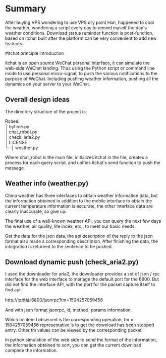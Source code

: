 Summary
====

After buying VPS wondering to use VPS dry point Han, happened to cool the weather, wondering a script every day to remind myself the day's weather conditions. Download status reminder function is post-function, based on itchat built after the platform can be very convenient to add new features.



#itchat principle introduction

itchat is an open source WeChat personal interface, it can simulate the web-side WeChat landing. Thus using the Python script or command line mode to use personal micro-signal, to push the various notifications to the purpose of WeChat. Including pushing weather information, pushing all the dynamics on your server to your WeChat.


Overall design ideas
-------

The directory structure of the project is:

Robee:<br/>
│ bytime.py<br/>
│ chat_robot.py<br/>
│ check_aria2.py<br/>
│ LICENSE<br/>
└─│ weather.py<br/>


Where chat_robot is the main file, initializes itchat in the file, creates a process for each query script, and unifies itchat's send function to push the message.

Weather info (weather.py)
-------

China weather has three interfaces to obtain weather information data, but the information obtained in addition to the mobile interface to obtain the current temperature information is accurate, the other interface data are clearly inaccurate, so give up.

The final use of a well-known weather API, you can query the next few days the weather, air quality, life index, etc., to meet our basic needs.

Get the data for the json data, the api description of the reply to the json format also made a corresponding description. After finishing the data, the integration is returned to the sentence to be pushed.

Download dynamic push (check_aria2.py)
-------

I used the downloader for aria2, the downloader provides a set of json / rpc interface for the web interface to manage the default port for the 6800. But did not find the interface API, with the port for the packet capture itself to find api

http://ip地址:6800/jsonrpc?tm=1504257059456

And with json format jsonrpc, id, method, params information.

Which tm item I observed is the corresponding operation, tm = 1504257059456 representative is to get the download has been stopped entry. Other tm values ​​can be viewed by the corresponding packet

In python simulation of the web side to send the format of the information, the information obtained to sort, you can get the current download complete the information.